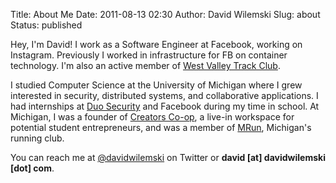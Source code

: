 Title: About Me
Date: 2011-08-13 02:30
Author: David Wilemski
Slug: about
Status: published

Hey, I'm David\! I work as a Software Engineer at Facebook, working on
Instagram.  Previously I worked in infrastructure for FB on container
technology. I'm also an active member of [West Valley Track
Club](http://www.westvalleytc.com/).

I studied Computer Science at the University of Michigan where I grew
interested in security, distributed systems, and collaborative applications. I
had internships at [Duo Security](http://www.duosecurity.com) and Facebook
during my time in school. At Michigan, I was a founder of [Creators
Co-op](http://creatorspace.co), a live-in workspace for potential student
entrepreneurs, and was a member of [MRun](http://mrun.clubrunning.org),
Michigan's running club.

You can reach me at [@davidwilemski](https://twitter.com/davidwilemski) on
Twitter or **david \[at\] davidwilemski \[dot\] com**.
